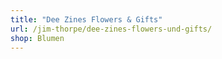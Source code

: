 ```yaml
---
title: "Dee Zines Flowers & Gifts"
url: /jim-thorpe/dee-zines-flowers-und-gifts/
shop: Blumen
---
```

